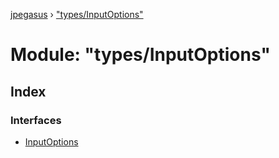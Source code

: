 [jpegasus](../README.md) › ["types/InputOptions"](_types_inputoptions_.md)

# Module: "types/InputOptions"

## Index

### Interfaces

* [InputOptions](../interfaces/_types_inputoptions_.inputoptions.md)
